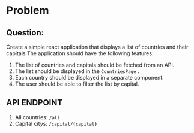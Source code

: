 # Problem

## Question:

Create a simple react application that displays a list of countries and their capitals
The application should have the following features:

1. The list of countries and capitals should be fetched from an API.
2. The list should be displayed in the `CountriesPage` .
3. Each country should be displayed in a separate component.
4. The user should be able to filter the list by capital.

## API ENDPOINT

1. All countries: `/all`
2. Capital citys: `/capital/{capital}`
